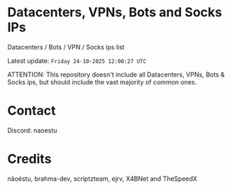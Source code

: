 # Datacenters, VPNs, Bots and Socks IPs
 
Datacenters / Bots / VPN / Socks ips list

Latest update: `Friday 24-10-2025 12:00:27 UTC` 

ATTENTION: This repository doesn't include all Datacenters, VPNs, Bots & Socks ips, 
but should include the vast majority of common ones.

# Contact
Discord: naoestu

# Credits
nãoéstu, brahma-dev, scriptzteam, ejrv, X4BNet and TheSpeedX
